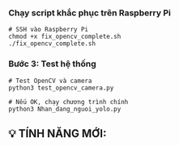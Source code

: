 ### Chạy script khắc phục trên Raspberry Pi
```
# SSH vào Raspberry Pi
chmod +x fix_opencv_complete.sh
./fix_opencv_complete.sh
```
### Bước 3: Test hệ thống
```
# Test OpenCV và camera
python3 test_opencv_camera.py

# Nếu OK, chạy chương trình chính
python3 Nhan_dang_nguoi_yolo.py
```
## 💡 TÍNH NĂNG MỚI:
